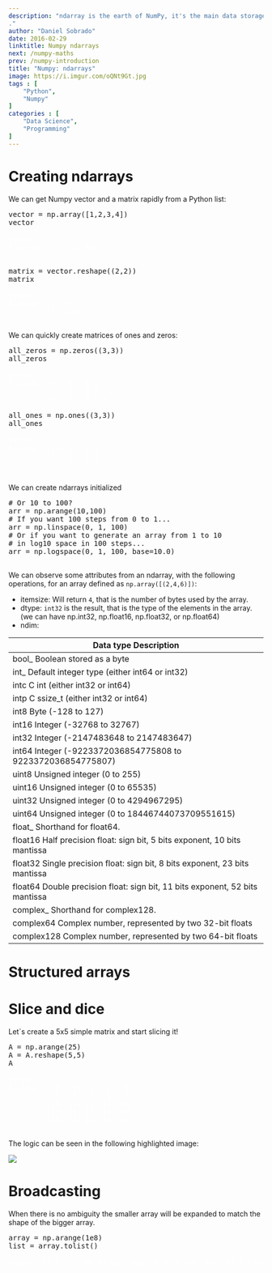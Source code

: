 ```yaml
---
description: "ndarray is the earth of NumPy, it's the main data storage object of the framework. It is a homogeneus array, all the components share the same data-type. 
."
author: "Daniel Sobrado"
date: 2016-02-29
linktitle: Numpy ndarrays
next: /numpy-maths
prev: /numpy-introduction
title: "Numpy: ndarrays"
image: https://i.imgur.com/oQNt9Gt.jpg
tags : [
    "Python",
	"Numpy"
]
categories : [
    "Data Science",
	"Programming"
]
---
```


# Creating ndarrays

We can get Numpy vector and a matrix rapidly from a Python list:

<pre class="prettyprint lang-py linenums">
vector = np.array([1,2,3,4])
vector
<span class="nocode" style="color:white">
Output:
$ array([1, 2, 3, 4])

</span>
matrix = vector.reshape((2,2))
matrix
<span class="nocode" style="color:white">
Output:
$ array([[1, 2],
         [3, 4]])
</span>
</pre>

We can quickly create matrices of ones and zeros: 

<pre class="prettyprint lang-py linenums">
all_zeros = np.zeros((3,3))
all_zeros
<span class="nocode" style="color:white">
Output:
$ array([[0., 0., 0.],
         [0., 0., 0.],
         [0., 0., 0.]])
</span>
all_ones = np.ones((3,3))
all_ones
<span class="nocode" style="color:white">
Output:
$ array([[1., 1., 1.],
         [1., 1., 1.],
         [1., 1., 1.]])
</span>
</pre>

We can create ndarrays initialized 

<pre class="prettyprint lang-py linenums">
# Or 10 to 100?
arr = np.arange(10,100)
# If you want 100 steps from 0 to 1...
arr = np.linspace(0, 1, 100)
# Or if you want to generate an array from 1 to 10
# in log10 space in 100 steps...
arr = np.logspace(0, 1, 100, base=10.0)
</span>
</pre>

We can observe some attributes from an ndarray, with the following operations, for an array defined as `np.array([(2,4,6)])`:

* itemsize: Will return `4`, that is the number of bytes used by the array. 
* dtype: `int32` is the result, that is the type of the elements in the array. (we can have np.int32, np.float16, np.float32, or np.float64)
* ndim: 


| Data type	Description                    |
|------------------------------------------|
| bool_	Boolean stored as a byte           |
| int_	Default integer type (either int64 or int32) |
| intc	C int (either int32 or int64) |
| intp	C ssize_t (either int32 or int64) |
| int8	Byte (-128 to 127)                  |
| int16	Integer (-32768 to 32767)          |
| int32	Integer (-2147483648 to 2147483647) |
| int64	Integer (-9223372036854775808 to 9223372036854775807) |
| uint8	Unsigned integer (0 to 255)        |
| uint16	Unsigned integer (0 to 65535)     |
| uint32	Unsigned integer (0 to 4294967295) |
| uint64	Unsigned integer (0 to 18446744073709551615) |
| float_	Shorthand for float64.            |
| float16	Half precision float: sign bit, 5 bits exponent, 10 bits mantissa |
| float32	Single precision float: sign bit, 8 bits exponent, 23 bits mantissa |
| float64	Double precision float: sign bit, 11 bits exponent, 52 bits mantissa |
| complex_	Shorthand for complex128.       |
| complex64	Complex number, represented by two 32-bit floats |
| complex128	Complex number, represented by two 64-bit floats |


# Structured arrays

# Slice and dice

Let´s create a 5x5 simple matrix and start slicing it!

<pre class="prettyprint lang-py linenums">
A = np.arange(25)
A = A.reshape(5,5)
A
<span class="nocode" style="color:white">
Output:
$ array([[ 0,  1,  2,  3,  4],
         [ 5,  6,  7,  8,  9],
         [10, 11, 12, 13, 14],
         [15, 16, 17, 18, 19],
         [20, 21, 22, 23, 24]])
</span>
</pre>

The logic can be seen in the following highlighted image:

![](https://https://i.imgur.com/gELiGwA.png)

# Broadcasting

When there is no ambiguity the smaller array will be expanded to match the shape of the bigger array.

<pre class="prettyprint lang-py linenums">
array = np.arange(1e8)
list = array.tolist()
<span class="nocode" style="color:white">
Output: 17.2 s ± 785 ms per loop (mean ± std. dev. of 7 runs, 1 loop each)
</span>
</pre>